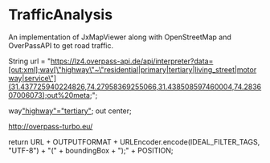 # TrafficAnalysis
An implementation of JxMapViewer along with OpenStreetMap and OverPassAPI to get road traffic.

String url = "https://lz4.overpass-api.de/api/interpreter?data=[out:xml];way[\"highway\"~\"residential|primary|tertiary|living_street|motorway|service\"](31.437725940224826,74.27958369255066,31.438508597460004,74.283607006073);out%20meta;";


way["highway"="tertiary"]({{bbox}});
out center;

http://overpass-turbo.eu/

return URL + OUTPUTFORMAT + URLEncoder.encode(IDEAL_FILTER_TAGS, "UTF-8") + "(" + boundingBox + ");" + POSITION;
